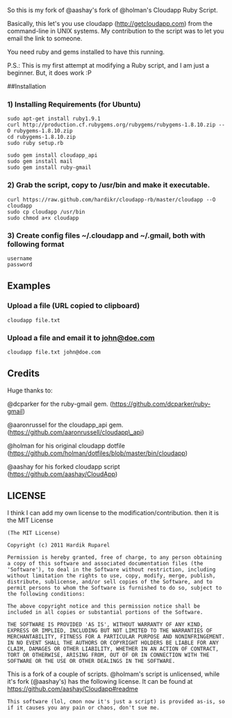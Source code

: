 So this is my fork of @aashay's fork of @holman's Cloudapp Ruby Script.

Basically, this let's you use cloudapp (http://getcloudapp.com) from the command-line in UNIX systems.
My contribution to the script was to let you email the link to someone.

You need ruby and gems installed to have this running.

P.S.: This is my first attempt at modifying a Ruby script, and I am just a beginner. But, it does work :P

##Installation

### 1) Installing Requirements (for Ubuntu)

    sudo apt-get install ruby1.9.1
    curl http://production.cf.rubygems.org/rubygems/rubygems-1.8.10.zip --O rubygems-1.8.10.zip
    cd rubygems-1.8.10.zip
    sudo ruby setup.rb
    
    sudo gem install cloudapp_api
    sudo gem install mail
    sudo gem install ruby-gmail
    
### 2) Grab the script, copy to /usr/bin and make it executable.

    curl https://raw.github.com/hardikr/cloudapp-rb/master/cloudapp --O cloudapp
    sudo cp cloudapp /usr/bin
    sudo chmod a+x cloudapp

### 3) Create config files ~/.cloudapp and ~/.gmail, both with following format
    username
    password

## Examples

### Upload a file (URL copied to clipboard)
    cloudapp file.txt
    
### Upload a file and email it to john@doe.com
    cloudapp file.txt john@doe.com

## Credits

Huge thanks to:

@dcparker for the ruby-gmail gem. (https://github.com/dcparker/ruby-gmail)

@aaronrussel for the cloudapp\_api gem. (https://github.com/aaronrussell/cloudapp\_api) 

@holman for his original cloudapp dotfile (https://github.com/holman/dotfiles/blob/master/bin/cloudapp)

@aashay for his forked cloudapp script (https://github.com/aashay/CloudApp)


## LICENSE

I think I can add my own license to the modification/contribution. then it is the MIT License

    (The MIT License)
    
    Copyright (c) 2011 Hardik Ruparel
    
    Permission is hereby granted, free of charge, to any person obtaining
    a copy of this software and associated documentation files (the
    'Software'), to deal in the Software without restriction, including
    without limitation the rights to use, copy, modify, merge, publish,
    distribute, sublicense, and/or sell copies of the Software, and to
    permit persons to whom the Software is furnished to do so, subject to
    the following conditions:
    
    The above copyright notice and this permission notice shall be
    included in all copies or substantial portions of the Software.
    
    THE SOFTWARE IS PROVIDED 'AS IS', WITHOUT WARRANTY OF ANY KIND,
    EXPRESS OR IMPLIED, INCLUDING BUT NOT LIMITED TO THE WARRANTIES OF
    MERCHANTABILITY, FITNESS FOR A PARTICULAR PURPOSE AND NONINFRINGEMENT.
    IN NO EVENT SHALL THE AUTHORS OR COPYRIGHT HOLDERS BE LIABLE FOR ANY
    CLAIM, DAMAGES OR OTHER LIABILITY, WHETHER IN AN ACTION OF CONTRACT,
    TORT OR OTHERWISE, ARISING FROM, OUT OF OR IN CONNECTION WITH THE
    SOFTWARE OR THE USE OR OTHER DEALINGS IN THE SOFTWARE.

This is a fork of a couple of scripts. @holmam's script is unlicensed, while it's fork (@aashay's) has the following license. It can be found at https://github.com/aashay/Cloudapp#readme

    This software (lol, cmon now it's just a script) is provided as-is, so if it causes you any pain or chaos, don't sue me.  